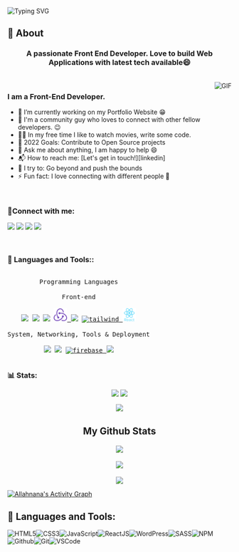 
![Typing SVG](https://readme-typing-svg.herokuapp.com?font=Architects+Daughter&color=ffffff&size=30&lines=Hey!+It's+Dev_Abdul!+👋;I'm+a+Front+End+Developer;)
<!-- <h1 align="center">Hi 👋, I'm Dev_Abdul</h1>  -->

## 🧐 About

<h3 align="center">A passionate Front End Developer. Love to build Web Applications with latest tech available😄
</h3>

<br>

<img align="right" margin-top="20px" height="270px" alt="GIF" src="https://cdn.dribbble.com/users/1059583/screenshots/4171367/coding-freak.gif" />

### I am a Front-End Developer.
- 🔭 I’m currently working on my Portfolio Website :grin:
- 👯 I'm a community guy who loves to connect with other fellow developers. :wink:
- 🙋‍♂️ In my free time I like to watch movies, write some code.
- 🥅 2022 Goals: Contribute to Open Source projects
- 💬 Ask me about anything, I am happy to help :smile:
- 📬 How to reach me: [Let's get in touch!][linkedin]
- 🧗 I try to: Go beyond and push the bounds
- ⚡ Fun fact: I love connecting with different people :raised_hands:
 




</br>





<h3 align="left"> 📱Connect with me:</h3>
  <p>
    <a href="https://www.linkedin.com/in/abdulhadi-usman-25700b188/" target="_blank"><img src="https://img.shields.io/badge/-LinkedIn-222222?style=flat-square&logo=Linkedin&logoColor=white&link=https://www.linkedin.com/in/hgdsandakalum/)](https://www.linkedin.com/in/hgdsandakalum/"></a>
    <a href="https://www.instagram.com/dev_abdul/" target="_blank"><img src="https://img.shields.io/badge/Instagram-222222?&style=flat-square&logo=instagram&logoColor=white&link=https://www.instagram.com/_.sanda._)](https://www.instagram.com/_.sanda._/"></a>
      <a href="https://twitter.com/dev_allahnana" target="_blank"><img src="https://img.shields.io/badge/Twitter-222222?&style=flat-square&logo=twitter&logoColor=white&link=https://www.twitter.com/_.sanda._)](https://www.twitter.com/_.sanda._/"></a>
    <a href="https://stackoverflow.com/users/16611484/usman-abdulhadi"><img src="https://img.shields.io/badge/-Stack%20Overflow-222222?style=flat-square&logo=stack-overflow&logoColor=white&link=https://stackoverflow.com/users/16900340/dananjaya-sandakalum)](https://stackoverflow.com/users/16900340/dananjaya-sandakalum"></a>
  </p>
</br>

<h3 align="left">🚀 Languages and Tools::</h3>
<p style="display: inline-block;" align="center">
  <kbd>
    <kbd>Programming Languages</kbd>  
  
  </a>
  </kbd>
      <br>
       <br>
  <kbd>
    <kbd>Front-end</kbd>
    <br>
    <br>
    <img width="30px" src="https://cdn.jsdelivr.net/gh/devicons/devicon/icons/html5/html5-original.svg" /> 
    <img width="30px" src="https://cdn.jsdelivr.net/gh/devicons/devicon/icons/css3/css3-plain.svg" /> 
    <img width="30px" src="https://cdn.jsdelivr.net/gh/devicons/devicon/icons/bootstrap/bootstrap-plain.svg" /> 
      <a href="https://redux.js.org" target="_blank">
    <img
      src="https://raw.githubusercontent.com/devicons/devicon/master/icons/redux/redux-original.svg"
      alt="redux"
      width="30"
      height="30"
    />
  </a>
    <img width="30px" src="https://cdn.jsdelivr.net/gh/devicons/devicon/icons/javascript/javascript-original.svg" />
     <a href="https://tailwindcss.com/" target="_blank">
    <img
      src="https://www.vectorlogo.zone/logos/tailwindcss/tailwindcss-icon.svg"
      alt="tailwind"
      width="40"
      height="40"
    />
  </a>
    <img
      src="https://raw.githubusercontent.com/devicons/devicon/master/icons/react/react-original-wordmark.svg"
      alt="react"
      width="30"
      height="30"
    />
  </kbd>
  <br>
  <br>
  <kbd>
  <kbd>
    <kbd>System, Networking, Tools & Deployment</kbd>
    <br>
    <br>
    <img width="30px" src="https://cdn.jsdelivr.net/gh/devicons/devicon/icons/heroku/heroku-plain.svg" />
<!--     <img width="30px" src="https://cdn.jsdelivr.net/gh/devicons/devicon/icons/netlify/netlify-plain.svg" />  -->
    <img width="30px" src="https://cdn.jsdelivr.net/gh/devicons/devicon/icons/git/git-plain.svg" />
<!--     <img width="30px" src="https://cdn.jsdelivr.net/gh/devicons/devicon/icons/vercel/vercel-plain.svg" /> -->
   <img![NPM](https://img.icons8.com/color/30/npm.png) />
      <a href="https://firebase.google.com/" target="_blank">
    <img
      src="https://www.vectorlogo.zone/logos/firebase/firebase-icon.svg"
      alt="firebase"
      width="40"
      height="40"
    />
          <img width="30px" src="https://cdn.jsdelivr.net/gh/devicons/devicon/icons/vscode/vscode-original.svg" />
    
  </a>
  </kbd>

   <kbd>
</br>
    </p>
<h3 align="left"> 📊 Stats:</h3>

<p align="center"><img src="https://badges.pufler.dev/visits/allahnana/allahnana?style=for-the-badge"/> <img src="https://badges.pufler.dev/repos/allahnana/?style=for-the-badge"/>
</p>
<p align="center"><img src="https://badges.pufler.dev/commits/monthly/allahnana"/></p>


</p>
  </a>
<h2 align="center">My Github Stats</h2>
<p align="center">
<img align="center" src="https://github-readme-stats.vercel.app/api/top-langs/?username=allahnana&layout=compact&theme=github_dark&langs_count=10&exclude_repo=kasweb">
<br>
<br>
<img align="center" src="https://github-readme-stats.vercel.app/api?username=allahnana&count_private=true&show_icons=trueline_height=21&theme=github_dark">	
<br>
<br>
<img align="center" src="https://github-readme-streak-stats.herokuapp.com/?user=allahnana&theme=holi-theme">
</p>



<a href="https://github.com/Allahnana/github-readme-activity-graph"><img alt="Allahnana's Activity Graph" src="https://activity-graph.herokuapp.com/graph?username=Allahnana&bg_color=0D1117&color=5BCDEC&line=5BCDEC&point=FFFFFF&hide_border=true" /></a>



## 🚀 Languages and Tools:

![HTML5](https://img.icons8.com/color/30/html-5.png)![CSS3](https://img.icons8.com/color/30/css3.png)![JavaScript](https://img.icons8.com/color/30/javascript.png)![ReactJS](https://img.icons8.com/color/30/react-native.png)![WordPress](https://img.icons8.com/color/30/wordpress.png)![SASS](https://img.icons8.com/color/30/sass.png)![NPM](https://img.icons8.com/color/30/npm.png)![Github](https://img.icons8.com/material-outlined/30/github.png)![Git](https://img.icons8.com/color/30/git.png)![VSCode](https://img.icons8.com/color/30/visual-studio-code-2019.png)
<br/>


